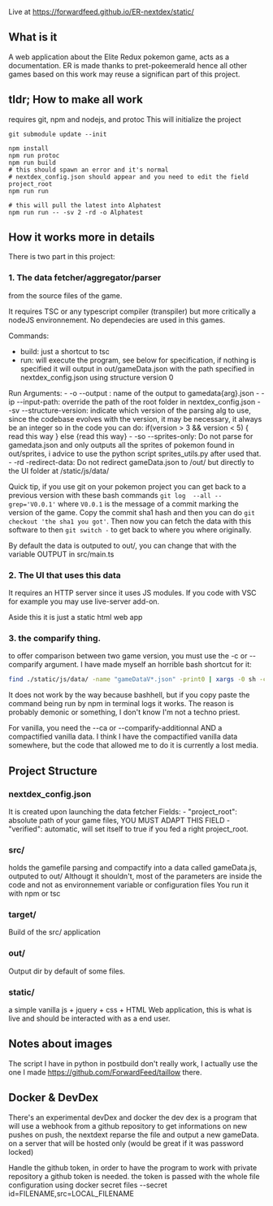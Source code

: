 Live at https://forwardfeed.github.io/ER-nextdex/static/

## What is it
A web application about the Elite Redux pokemon game, acts as a documentation. ER is made thanks to pret-pokeemerald hence all other games based on this work may reuse a significan part of this project.

## tldr; How to make all work
requires git, npm and nodejs, and protoc
This will initialize the project
``` 
git submodule update --init

npm install
npm run protoc
npm run build
# this should spawn an error and it's normal
# nextdex_config.json should appear and you need to edit the field project_root
npm run run
```


```
# this will pull the latest into Alphatest
npm run run -- -sv 2 -rd -o Alphatest
```


## How it works more in details
There is two part in this project:

### 1. The data fetcher/aggregator/parser
from the source files of the game.

It requires TSC or any typescript compiler (transpiler) but more critically a nodeJS environnement.
No dependecies are used in this games.

Commands:
- build: just a shortcut to tsc
- run: will execute the program, see below for specification, if nothing is specified it will output in out/gameData.json with the path specified in nextdex_config.json using structure version 0

Run Arguments:
    - -o --output     : name of the output to gamedata{arg}.json
    - -ip --input-path: override the path of the root folder in nextdex_config.json
    - -sv --structure-version: indicate which version of the parsing alg to use, since the codebase evolves with the version, it may be necessary, it always be an integer so in the code you can do: if(version > 3 && version < 5) { read this way } else {read this way}
    - -so --sprites-only: Do not parse for gamedata.json and only outputs all the sprites of pokemon found in out/sprites, i advice to use the python script sprites_utils.py after used that.
    - -rd -redirect-data: Do not redirect gameData.json to /out/ but directly to the UI folder at /static/js/data/ 

Quick tip, if you use git on your pokemon project you can get back to a previous version with these bash commands
`git log  --all --grep='V0.0.1'` where `V0.0.1` is the message of a commit marking the version of the game. Copy the commit sha1 hash and then you can do
`git checkout 'the sha1 you got'`. Then now you can fetch the data with this software to then `git switch -` to get back to where you where originally.

By default the data is outputed to out/, you can change that with the variable OUTPUT in src/main.ts

### 2. The UI that uses this data
It requires an HTTP server since it uses JS modules. If you code with VSC for example you may use live-server add-on.

Aside this it is just a static html web app

### 3. the comparify thing.

to offer comparison between two game version, you must use the -c or --comparify argument.
I have made myself an horrible bash shortcut for it: 
```bash
find ./static/js/data/ -name "gameDataV*.json" -print0 | xargs -0 sh -c 'npm run run -- -rd -c "\"[$@]\""' _
```
It does not work by the way because bashhell, but if you copy paste the command being run by npm in terminal logs
it works. The reason is probably demonic or something, I don't know I'm not a techno priest.

For vanilla, you need the --ca or --comparify-additionnal AND a compactified vanilla data.
I think I have the compactified vanilla data somewhere, but the code that allowed me to do it is currently a lost media.


## Project Structure

### nextdex_config.json
It is created upon launching the data fetcher
Fields:
    - "project_root": absolute path of your game files, YOU MUST ADAPT THIS FIELD
    - "verified": automatic, will set itself to true if you fed a right project_root.

### src/ 
holds the gamefile parsing and compactify into a data called gameData.js, outputed to out/
Althougt it shouldn't, most of the parameters are inside the code and not as environnement variable or configuration files
You run it with npm or tsc

### target/
Build of the src/ application

### out/
Output dir by default of some files.

### static/
a simple vanilla js + jquery + css + HTML Web application, this is what is live and should be interacted with as a end user.


## Notes about images
The script I have in python in postbuild don't really work, I actually use the one I made https://github.com/ForwardFeed/taillow
there.

## Docker & DevDex
There's an experimental devDex and docker
the dev dex is a program that will use a webhook from a github repository to get informations on new pushes
on push, the nextdext reparse the file and output a new gameData. on a server that will be hosted only (would be great if it was password locked)

Handle the github token, in order to have the program to work with private repository a github token is needed.
the token is passed with the whole file configuration using docker secret files
--secret id=FILENAME,src=LOCAL_FILENAME